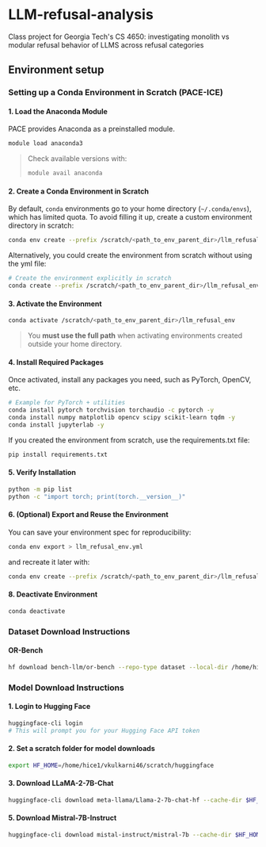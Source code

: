 # LLM-refusal-analysis
Class project for Georgia Tech's CS 4650: investigating monolith vs modular refusal behavior of LLMS across refusal categories 

## Environment setup

### Setting up a Conda Environment in Scratch (PACE-ICE)

#### 1. Load the Anaconda Module
PACE provides Anaconda as a preinstalled module.

```bash
module load anaconda3
```

> Check available versions with:
> ```bash
> module avail anaconda
> ```

#### 2. Create a Conda Environment in Scratch

By default, `conda` environments go to your home directory (`~/.conda/envs`),  
which has limited quota. To avoid filling it up, create a custom environment directory in scratch:

```bash
conda env create --prefix /scratch/<path_to_env_parent_dir>/llm_refusal_env --file llm_refusal_env.yml
```

Alternatively, you could create the environment from scratch without using the yml file:

```bash
# Create the environment explicitly in scratch
conda create --prefix /scratch/<path_to_env_parent_dir>/llm_refusal_env python=3.11 -y
```

#### 3. Activate the Environment

```bash
conda activate /scratch/<path_to_env_parent_dir>/llm_refusal_env
```

> You **must use the full path** when activating environments created outside your home directory.

#### 4. Install Required Packages

Once activated, install any packages you need, such as PyTorch, OpenCV, etc.

```bash
# Example for PyTorch + utilities
conda install pytorch torchvision torchaudio -c pytorch -y
conda install numpy matplotlib opencv scipy scikit-learn tqdm -y
conda install jupyterlab -y
```

If you created the environment from scratch, use the requirements.txt file:

```bash
pip install requirements.txt
```

#### 5. Verify Installation

```bash
python -m pip list
python -c "import torch; print(torch.__version__)"
```

#### 6. (Optional) Export and Reuse the Environment

You can save your environment spec for reproducibility:

```bash
conda env export > llm_refusal_env.yml
```

and recreate it later with:

```bash
conda env create --prefix /scratch/<path_to_env_parent_dir>/llm_refusal_env --file llm_refusal_env.yml
```

#### 8. Deactivate Environment

```bash
conda deactivate
```

### Dataset Download Instructions
#### OR-Bench
```bash
hf download bench-llm/or-bench --repo-type dataset --local-dir /home/hice1/<gt_username>/scratch/datasets/or-bench
```

### Model Download Instructions

#### 1. Login to Hugging Face
```bash
huggingface-cli login
# This will prompt you for your Hugging Face API token
``` 

#### 2. Set a scratch folder for model downloads
```bash
export HF_HOME=/home/hice1/vkulkarni46/scratch/huggingface
```

#### 3. Download LLaMA-2-7B-Chat
```bash
huggingface-cli download meta-llama/Llama-2-7b-chat-hf --cache-dir $HF_HOME
```
#### 5. Download Mistral-7B-Instruct
```bash
huggingface-cli download mistal-instruct/mistral-7b --cache-dir $HF_HOME

